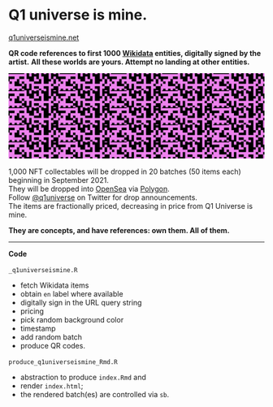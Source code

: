 # Q1 universe is mine.
[q1universeismine.net](https://www.q1universeismine.net/)

**QR code references to first 1000 [Wikidata](https://www.wikidata.org/wiki/Wikidata:Main_Page) entities,
digitally signed by the artist.** 
**All these worlds are yours. Attempt no landing at other entities.**

![](_img/twitter_header.png)

1,000 NFT collectables will be dropped in 20 batches (50 items each) beginning in September 2021.<br>
They will be dropped into [OpenSea](https://opensea.io/) via [Polygon](https://polygon.technology/).<br>
Follow [@q1universe](https://twitter.com/q1universe) on Twitter for drop announcements.<br>
The items are fractionally priced, decreasing in price from Q1 Universe is mine.

**They are concepts, and have references: own them. All of them.**

--- 

**Code**

`_q1universeismine.R`
- fetch Wikidata items
- obtain `en` label where available
- digitally sign in the URL query string
- pricing
- pick random background color
- timestamp
- add random batch
- produce QR codes.

`produce_q1universeismine_Rmd.R`
- abstraction to produce `index.Rmd` and
- render `index.html`;
- the rendered batch(es) are controlled via `sb`.

